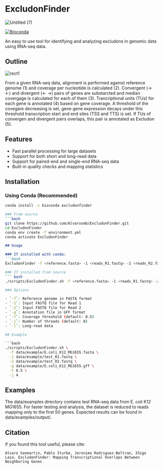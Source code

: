 # ExcludonFinder
![Untitled (7)](https://github.com/user-attachments/assets/07e51f4a-bec1-4305-9f3e-280db14282e8)

[![Bioconda](https://img.shields.io/conda/vn/bioconda/excludonfinder.svg)](https://bioconda.github.io/recipes/excludonfinder/README.html)

An easy to use tool for identifying and analyzing excludons in genomic data using RNA-seq data.
## Outline 
![rect1](https://github.com/user-attachments/assets/2f5b3e48-0eb2-422f-bf42-ecdc8ef19b9c)

 From a given RNA-seq data, alignment is performed against reference genome (1) and coverage per nucleotide is calculated (2).
Convergent (-> <-) and divergent (<- ->) pairs of genes are substarcted and median covergage is calculated for each of them (3). Trancriptional units (TUs) for each gene is annotated (4) based on gene coverage. A threshold of the covegare decreasing is set, gene gene expression decays under this threshold transcription start and end sites (TSS and TTS) is set. If TUs of convergen and divergent pairs overlaps, this pair is annotated as Excludon (5). 

## Features
- Fast parallel processing for large datasets
- Support for both short and long-read data
- Support for paired-end and single-end RNA-seq data
- Built-in quality checks and mapping statistics


## Installation

### Using Conda (Recommended)
```bash
conda install -c bioconda excludonfinder

### From source
```bash
git clone https://github.com/Alvarosmb/ExcludonFinder.git
cd ExcludonFinder
conda env create -f environment.yml
conda activate ExcludonFinder
```

```markdown
## Usage

### If installed with conda:
```bash
ExcludonFinder -f <reference.fasta> -1 <reads_R1.fastq> -2 <reads_R2.fastq> -g <annotation.gff>

### If installed from source
``` bash
./scripts/ExcludonFinder.sh -f <reference.fasta> -1 <reads_R1.fastq> -2 <reads_R2.fastq> -g <annotation.gff>

### Options

- `-f`: Reference genome in FASTA format
- `-1`: Input FASTQ file for Read 1
- `-2`: Input FASTQ file for Read 2
- `-g`: Annotation file in GFF format
- `-t`: Coverage threshold (default: 0.5)
- `-j`: Number of threads (default: 8)
- `-l`: Long-read data

## Example

```bash
./scripts/ExcludonFinder.sh \
  -f data/example/E.coli_K12_MG1655.fasta \
  -1 data/example/test_R1.fastq \
  -2 data/example/test_R2.fastq \
  -g data/example/E.coli_K12_MG1655.gff \
  -t 0.5 \
  -j 4
```

## Examples 
The data/examples directory contains test RNA-seq data from E. coli K12 MG1655. For faster testing and analysis, the dataset is reduced to reads mapping only to the first 50 genes. Expected results can be found in data/examples/output/.

## Citation
If you found this tool useful, please cite:
```text
Alvaro Sanmartin, Pablo Iturbe, Jeronimo Rodriguez-Beltran, Iñigo Lasa. ExcludonFinder: Mapping Transcriptional Overlaps Between Neighboring Genes

```
